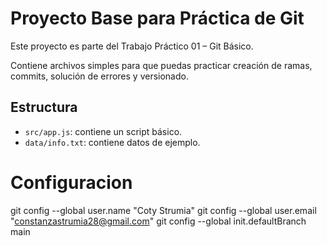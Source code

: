 # Proyecto Base para Práctica de Git

Este proyecto es parte del Trabajo Práctico 01 – Git Básico.

Contiene archivos simples para que puedas practicar creación de ramas, commits, solución de errores y versionado.

## Estructura
- `src/app.js`: contiene un script básico.
- `data/info.txt`: contiene datos de ejemplo.

# Configuracion
git config --global user.name "Coty Strumia"
git config --global user.email "constanzastrumia28@gmail.com"
git config --global init.defaultBranch main
